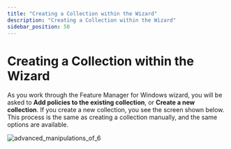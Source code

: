 ```yaml
---
title: "Creating a Collection within the Wizard"
description: "Creating a Collection within the Wizard"
sidebar_position: 50
---
```


# Creating a Collection within the Wizard

As you work through the Feature Manager for Windows wizard, you will be asked to **Add policies to
the existing collection**, or **Create a new collection**. If you create a new collection, you see
the screen shown below. This process is the same as creating a collection manually, and the same
options are available.

![advanced_manipulations_of_6](/images/endpointpolicymanager/feature/advanced/advanced_manipulations_of_6.webp)

